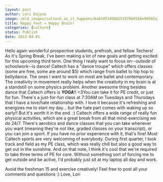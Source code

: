```yaml
---
layout: post
author: Lori Dajose
image: /old_images/caltech_as_it_happens/6a0105349b8251970b0168e96602a3970c.jpg
title: Happy Feet = Happy Brain! 
categories: [culture]
status: Publish
date: 2012-04-01
---
```


Hello again wonderful prospective students, prefrosh, and fellow Techers!
As it's Spring Break, I've been making a lot of new goals and getting excited for this upcoming third term. One thing I really want to focus on--outside of schoolwork--is dance! Caltech has a "dance troupe" which offers classes (some are free, some are around $5) which range from ballet to hip hop to bellydance. The ones I want to work on most are ballet and contemporary. The creativity in movement really helps when the creativity in my brain is at a standstill on some physics problem. Another awesome thing besides dance that Caltech offers is ***YOGA***!! &lt;3You can take it for PE credit, or just for fun. There's a just-for-fun class at 7:30AM on Tuesdays and Thursdays that I have a love/hate relationship with. I love it because it's refreshing and energizes me to start my day... but the hate part comes with waking up so early!! But it's worth it in the end. :)
Caltech offers a wide range of really fun physical activities, which are a great break from all that mind-exercising we do 24/7. There's aerobics and dance classes that you can take whenever you want (meaning they're not like, graded classes on your transcript), or you can join a sport. If you have no prior experience with it, that's fine! Most Caltech sports are very welcoming of everybody. During first quarter, I took track and field as my PE class, which was really chill but also a good way to get out in the sunshine. And on that note, I think it's cool that we're required to take three terms of PE for core. Without something sort of forcing me to get outside and be active, I'd probably just sit at my laptop all day and work.

Avoid the freshman 15 and exercise creatively! Feel free to post all your comments and questions :)
Love,
Lori

